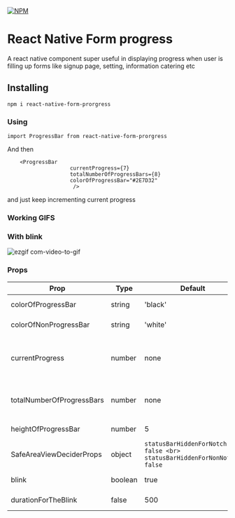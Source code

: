 
[![NPM](https://nodei.co/npm/react-native-form-prorgress.png?downloads=true&downloadRank=true&stars=true)](https://nodei.co/npm/react-native-form-prorgress/)

# React Native Form progress 

A react native component super useful in displaying progress when user is filling up forms like signup page, setting, information catering etc


## Installing 

```npm i react-native-form-prorgress```

### Using 

```import ProgressBar from react-native-form-prorgress```

And then 

```
	<ProgressBar 
					currentProgress={7} 
					totalNumberOfProgressBars={8}
					colorOfProgressBar="#2E7D32"
					 />
```

and just keep incrementing current progress 

### Working GIFS 

### With blink 

![ezgif com-video-to-gif](https://user-images.githubusercontent.com/32276134/64683540-1180fd00-d4a1-11e9-9711-c87b2905b8d4.gif)

###  Props 

| **Prop** | **Type** | **Default** | **Required** | **description** |
|----------|----------|-------------|--------------|--------------|
| colorOfProgressBar | string | 'black' | No | What Color do you want your progress bar to have 
| colorOfNonProgressBar | string | 'white' | No | the space progress bar is yet to take |
| currentProgress | number | none | Yes | the current progress of your progress bar, **increment this value** on sucessful completion of event |
| totalNumberOfProgressBars | number | none | Yes | Typical this determines how many boxes should progress bar have in all together | 
| heightOfProgressBar | number | 5 | No | what should be the height of your progress bar |
| SafeAreaViewDeciderProps | object | ```statusBarHiddenForNotch: false <br> statusBarHiddenForNonNotch: false``` | No | Takes [SafeAreaViewDeciderProps](https://www.npmjs.com/package/react-native-smart-statusbar) Props as an object |
| 	blink | boolean | true | No | Do you wan the progress bar to blink or not | 
|   durationForTheBlink | false | 500 | No | how fast you want the blink to happen



